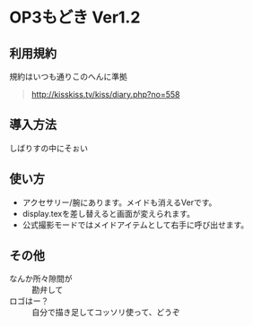 # OP3もどき Ver1.2
## 利用規約
規約はいつも通りこのへんに準拠  
> <http://kisskiss.tv/kiss/diary.php?no=558>
## 導入方法
しばりすの中にそぉい
## 使い方
* アクセサリー/腕にあります。メイドも消えるVerです。  
* display.texを差し替えると画面が変えられます。  
* 公式撮影モードではメイドアイテムとして右手に呼び出せます。
## その他
<dl>
    <dt>なんか所々隙間が</dt>
    <dd>勘弁して</dd>
    <dt>ロゴはー？</dt>
    <dd>自分で描き足してコッソリ使って、どうぞ</dd>
</dl>